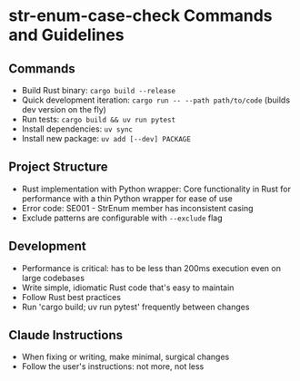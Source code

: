 # str-enum-case-check Commands and Guidelines

## Commands
- Build Rust binary: `cargo build --release`
- Quick development iteration: `cargo run -- --path path/to/code` (builds dev version on the fly)
- Run tests: `cargo build && uv run pytest`
- Install dependencies: `uv sync`
- Install new package: `uv add [--dev] PACKAGE`

## Project Structure
- Rust implementation with Python wrapper: Core functionality in Rust for performance with a thin Python wrapper for ease of use
- Error code: SE001 - StrEnum member has inconsistent casing
- Exclude patterns are configurable with `--exclude` flag

## Development
- Performance is critical: has to be less than 200ms execution even on large codebases
- Write simple, idiomatic Rust code that's easy to maintain
- Follow Rust best practices
- Run 'cargo build; uv run pytest' frequently between changes

## Claude Instructions
- When fixing or writing, make minimal, surgical changes
- Follow the user's instructions: not more, not less
